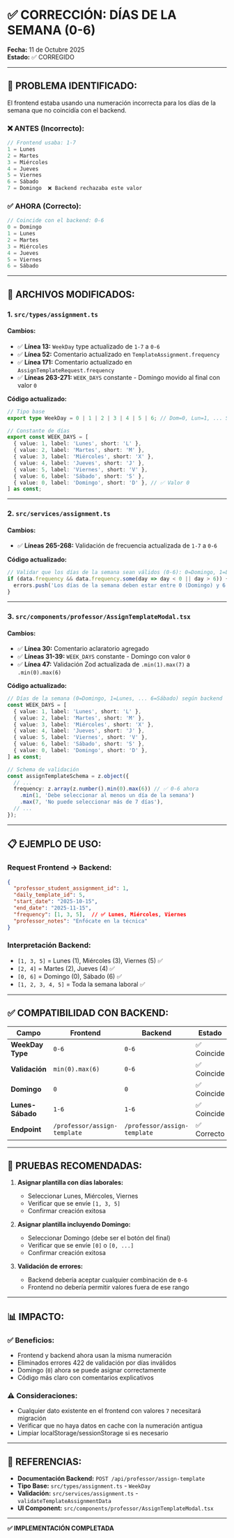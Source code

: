 # ✅ CORRECCIÓN: DÍAS DE LA SEMANA (0-6)

**Fecha:** 11 de Octubre 2025  
**Estado:** ✅ CORREGIDO

---

## 🎯 **PROBLEMA IDENTIFICADO:**

El frontend estaba usando una numeración incorrecta para los días de la semana que no coincidía con el backend.

### **❌ ANTES (Incorrecto):**
```typescript
// Frontend usaba: 1-7
1 = Lunes
2 = Martes
3 = Miércoles
4 = Jueves
5 = Viernes
6 = Sábado
7 = Domingo  ❌ Backend rechazaba este valor
```

### **✅ AHORA (Correcto):**
```typescript
// Coincide con el backend: 0-6
0 = Domingo
1 = Lunes
2 = Martes
3 = Miércoles
4 = Jueves
5 = Viernes
6 = Sábado
```

---

## 🔧 **ARCHIVOS MODIFICADOS:**

### **1. `src/types/assignment.ts`**

#### **Cambios:**
- ✅ **Línea 13:** `WeekDay` type actualizado de `1-7` a `0-6`
- ✅ **Línea 52:** Comentario actualizado en `TemplateAssignment.frequency`
- ✅ **Línea 171:** Comentario actualizado en `AssignTemplateRequest.frequency`
- ✅ **Líneas 263-271:** `WEEK_DAYS` constante - Domingo movido al final con valor `0`

**Código actualizado:**
```typescript
// Tipo base
export type WeekDay = 0 | 1 | 2 | 3 | 4 | 5 | 6; // Dom=0, Lun=1, ... Sáb=6 (Según backend)

// Constante de días
export const WEEK_DAYS = [
  { value: 1, label: 'Lunes', short: 'L' },
  { value: 2, label: 'Martes', short: 'M' },
  { value: 3, label: 'Miércoles', short: 'X' },
  { value: 4, label: 'Jueves', short: 'J' },
  { value: 5, label: 'Viernes', short: 'V' },
  { value: 6, label: 'Sábado', short: 'S' },
  { value: 0, label: 'Domingo', short: 'D' }, // ✅ Valor 0
] as const;
```

---

### **2. `src/services/assignment.ts`**

#### **Cambios:**
- ✅ **Líneas 265-268:** Validación de frecuencia actualizada de `1-7` a `0-6`

**Código actualizado:**
```typescript
// Validar que los días de la semana sean válidos (0-6): 0=Domingo, 1=Lunes, ... 6=Sábado
if (data.frequency && data.frequency.some(day => day < 0 || day > 6)) {
  errors.push('Los días de la semana deben estar entre 0 (Domingo) y 6 (Sábado)');
}
```

---

### **3. `src/components/professor/AssignTemplateModal.tsx`**

#### **Cambios:**
- ✅ **Línea 30:** Comentario aclaratorio agregado
- ✅ **Líneas 31-39:** `WEEK_DAYS` constante - Domingo con valor `0`
- ✅ **Línea 47:** Validación Zod actualizada de `.min(1).max(7)` a `.min(0).max(6)`

**Código actualizado:**
```typescript
// Días de la semana (0=Domingo, 1=Lunes, ... 6=Sábado) según backend
const WEEK_DAYS = [
  { value: 1, label: 'Lunes', short: 'L' },
  { value: 2, label: 'Martes', short: 'M' },
  { value: 3, label: 'Miércoles', short: 'X' },
  { value: 4, label: 'Jueves', short: 'J' },
  { value: 5, label: 'Viernes', short: 'V' },
  { value: 6, label: 'Sábado', short: 'S' },
  { value: 0, label: 'Domingo', short: 'D' },
] as const;

// Schema de validación
const assignTemplateSchema = z.object({
  // ...
  frequency: z.array(z.number().min(0).max(6)) // ✅ 0-6 ahora
    .min(1, 'Debe seleccionar al menos un día de la semana')
    .max(7, 'No puede seleccionar más de 7 días'),
  // ...
});
```

---

## 📋 **EJEMPLO DE USO:**

### **Request Frontend → Backend:**
```json
{
  "professor_student_assignment_id": 1,
  "daily_template_id": 5,
  "start_date": "2025-10-15",
  "end_date": "2025-11-15",
  "frequency": [1, 3, 5],  // ✅ Lunes, Miércoles, Viernes
  "professor_notes": "Enfócate en la técnica"
}
```

### **Interpretación Backend:**
- `[1, 3, 5]` = Lunes (1), Miércoles (3), Viernes (5) ✅
- `[2, 4]` = Martes (2), Jueves (4) ✅
- `[0, 6]` = Domingo (0), Sábado (6) ✅
- `[1, 2, 3, 4, 5]` = Toda la semana laboral ✅

---

## ✅ **COMPATIBILIDAD CON BACKEND:**

| Campo | Frontend | Backend | Estado |
|-------|----------|---------|--------|
| **WeekDay Type** | `0-6` | `0-6` | ✅ Coincide |
| **Validación** | `min(0).max(6)` | `0-6` | ✅ Coincide |
| **Domingo** | `0` | `0` | ✅ Coincide |
| **Lunes-Sábado** | `1-6` | `1-6` | ✅ Coincide |
| **Endpoint** | `/professor/assign-template` | `/professor/assign-template` | ✅ Correcto |

---

## 🧪 **PRUEBAS RECOMENDADAS:**

1. **Asignar plantilla con días laborales:**
   - Seleccionar Lunes, Miércoles, Viernes
   - Verificar que se envíe `[1, 3, 5]`
   - Confirmar creación exitosa

2. **Asignar plantilla incluyendo Domingo:**
   - Seleccionar Domingo (debe ser el botón del final)
   - Verificar que se envíe `[0]` o `[0, ...]`
   - Confirmar creación exitosa

3. **Validación de errores:**
   - Backend debería aceptar cualquier combinación de `0-6`
   - Frontend no debería permitir valores fuera de ese rango

---

## 📊 **IMPACTO:**

### **✅ Beneficios:**
- Frontend y backend ahora usan la misma numeración
- Eliminados errores 422 de validación por días inválidos
- Domingo (`0`) ahora se puede asignar correctamente
- Código más claro con comentarios explicativos

### **⚠️ Consideraciones:**
- Cualquier dato existente en el frontend con valores `7` necesitará migración
- Verificar que no haya datos en cache con la numeración antigua
- Limpiar localStorage/sessionStorage si es necesario

---

## 🔗 **REFERENCIAS:**

- **Documentación Backend:** `POST /api/professor/assign-template`
- **Tipo Base:** `src/types/assignment.ts` - `WeekDay`
- **Validación:** `src/services/assignment.ts` - `validateTemplateAssignmentData`
- **UI Component:** `src/components/professor/AssignTemplateModal.tsx`

---

**✅ IMPLEMENTACIÓN COMPLETADA**
